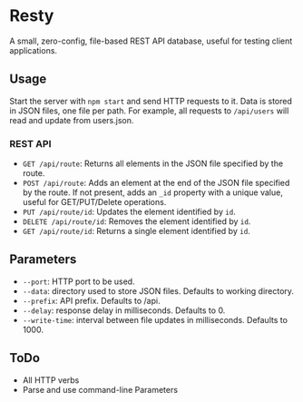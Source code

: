 # Resty
A small, zero-config, file-based REST API database, useful for testing client applications.

## Usage
Start the server with `npm start` and send HTTP requests to it. Data is stored in JSON files, one file per path. For example, all requests to `/api/users` will read and update from users.json.

### REST API
- `GET /api/route`: Returns all elements in the JSON file specified by the route.
- `POST /api/route`: Adds an element at the end of the JSON file specified by the route. If not present, adds an `_id` property with a unique value, useful for GET/PUT/Delete operations.
- `PUT /api/route/id`: Updates the element identified by `id`.
- `DELETE /api/route/id`: Removes the element identified by `id`.
- `GET /api/route/id`: Returns a single element identified by `id`.

## Parameters
- `--port`: HTTP port to be used.
- `--data`: directory used to store JSON files. Defaults to working directory.
- `--prefix`: API prefix. Defaults to /api.
- `--delay`: response delay in milliseconds. Defaults to 0.
- `--write-time`: interval between file updates in milliseconds. Defaults to 1000.

## ToDo
- All HTTP verbs
- Parse and use command-line Parameters